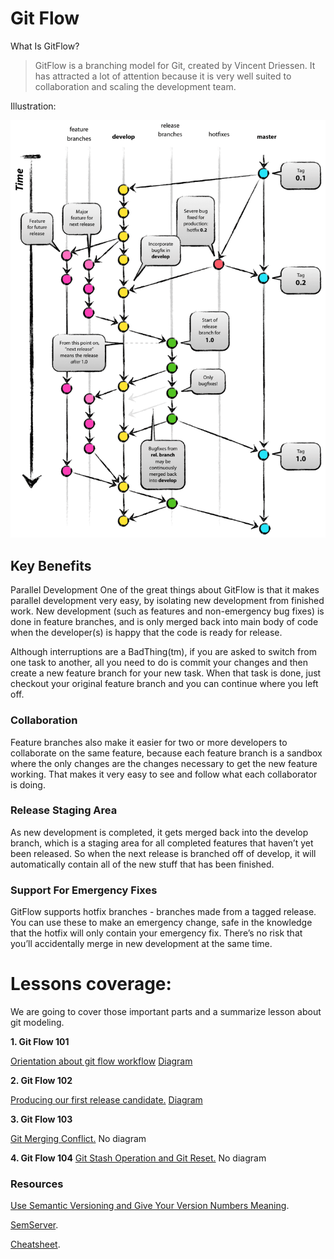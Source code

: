 # Git Flow 

What Is GitFlow?

> GitFlow is a branching model for Git, created by Vincent Driessen. It has attracted a lot of attention because it is very well suited to collaboration and scaling the development team.


Illustration:

![alt text](/lessons/git-model@2x.png)


## Key Benefits
Parallel Development
One of the great things about GitFlow is that it makes parallel development very easy, by isolating new development from finished work. New development (such as features and non-emergency bug fixes) is done in feature branches, and is only merged back into main body of code when the developer(s) is happy that the code is ready for release.

Although interruptions are a BadThing(tm), if you are asked to switch from one task to another, all you need to do is commit your changes and then create a new feature branch for your new task. When that task is done, just checkout your original feature branch and you can continue where you left off.

### Collaboration
Feature branches also make it easier for two or more developers to collaborate on the same feature, because each feature branch is a sandbox where the only changes are the changes necessary to get the new feature working. That makes it very easy to see and follow what each collaborator is doing.

### Release Staging Area
As new development is completed, it gets merged back into the develop branch, which is a staging area for all completed features that haven’t yet been released. So when the next release is branched off of develop, it will automatically contain all of the new stuff that has been finished.

### Support For Emergency Fixes
GitFlow supports hotfix branches - branches made from a tagged release. You can use these to make an emergency change, safe in the knowledge that the hotfix will only contain your emergency fix. There’s no risk that you’ll accidentally merge in new development at the same time.


# Lessons coverage:

We are going to cover those important parts and a summarize lesson about git modeling.

**1. Git Flow 101**

[Orientation about git flow workflow](/lessons/git-flow-101.md)
[Diagram](lessons/git-flow-101-diagram.md)

**2. Git Flow 102**

[Producing our first release candidate.](/lessons/git-flow-102.md)
[Diagram](lessons/git-flow-102-diagram.md)

**3. Git Flow 103**  

[Git Merging Conflict.](/lessons/git-flow-103.md)
No diagram

**4. Git Flow 104** 
[Git Stash Operation and Git Reset.](/lessons/git-flow-104.md)
No diagram

### Resources

[Use Semantic Versioning and Give Your Version Numbers Meaning](https://embeddedartistry.com/blog/2017/12/7/start-using-semantic-versioning-to-give-your-version-numbers-meaning).

[SemServer](https://semver.org/).

[Cheatsheet](https://devhints.io/semver).
